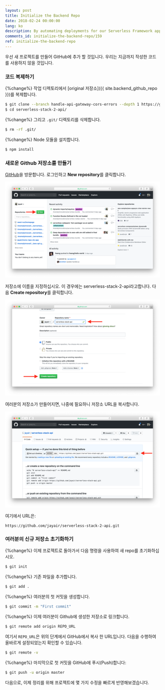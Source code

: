 ```yaml
---
layout: post
title: Initialize the Backend Repo
date: 2018-02-24 00:00:00
lang: ko
description: By automating deployments for our Serverless Framework app, we can simply git push to deploy our app to production. To do so, start by adding your serverless app repo to Git.
comments_id: initialize-the-backend-repo/159
ref: initialize-the-backend-repo
---
```


우선 새 프로젝트를 만들어 GitHub에 추가 할 것입니다. 우리는 지금까지 작성한 코드를 사용하지 않을 것입니다.

### 코드 복제하기 

{%change%} 작업 디렉토리에서 [original 저장소]({{ site.backend_github_repo }})를 복제합니다.

``` bash
$ git clone --branch handle-api-gateway-cors-errors --depth 1 https://github.com/AnomalyInnovations/serverless-stack-demo-api.git serverless-stack-2-api/
$ cd serverless-stack-2-api/
```

{%change%} 그리고 `.git/` 디렉토리를 삭제합니다.

``` bash
$ rm -rf .git/
```

{%change%} Node 모듈을 설치합니다.

``` bash
$ npm install
```

### 새로운 Github 저장소를 만들기 

[GitHub](https://github.com)을 방문합니다.  로그인하고 **New repository**를 클릭합니다.

![신규 GitHub 저장소 만들기 화면](/assets/part2/create-new-github-repository.png)

저장소에 이름을 지정하십시오. 이 경우에는 serverless-stack-2-api라고합니다. 다음 **Create repository**를 클릭합니다.

![신규 GitHub 저장소 이름 만들기 화면](/assets/part2/name-new-github-repository.png)

여러분의 저장소가 만들어지면, 나중에 필요하니 저장소 URL을 복사합니다.

![신규 GitHub 저장소 url 복사하기 화면](/assets/part2/copy-new-github-repo-url.png)

여기에서 URL은:

```
https://github.com/jayair/serverless-stack-2-api.git
```

### 여러분의 신규 저장소 초기화하기 

{%change%} 이제 프로젝트로 돌아가서 다음 명령을 사용하여 새 repo를 초기화하십시오.

``` bash
$ git init
```

{%change%} 기존 파일을 추가합니다.

``` bash
$ git add .
```

{%change%} 여러분의 첫 커밋을 생성합니다.

``` bash
$ git commit -m "First commit"
```

{%change%} 이제 여러분이 Github에 생성한 저장소로 링크합니다.

``` bash
$ git remote add origin REPO_URL
```

여기서 `REPO_URL`은 위의 단계에서 GitHub에서 복사 한 URL입니다. 다음을 수행하여 올바르게 설정되었는지 확인할 수 있습니다.

``` bash
$ git remote -v
```

{%change%} 마지막으로 첫 커밋을 GitHub에 푸시(Push)합니다:

``` bash
$ git push -u origin master
```

다음으로,  이제 정리를 위해 프로젝트에 몇 가지 수정을 빠르게 반영해보겠습니다.
